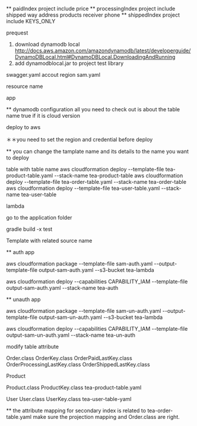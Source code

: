** paidIndex project include price
** processingIndex project include shipped way address  products receiver phone
** shippedIndex project include KEYS_ONLY


prequest 

1. download dynamodb local 
 http://docs.aws.amazon.com/amazondynamodb/latest/developerguide/DynamoDBLocal.html#DynamoDBLocal.DownloadingAndRunning
2. add dynamodblocal.jar to project test library

swagger.yaml
accout region
sam.yaml

resource name

app

** dynamodb configuration
all you need to check out is about the table name
true if it is cloud version


deploy to aws 

＊＊you need to set the region and credential before deploy 
 
** you can change the tamplate name and its details to the name you want to deploy

table with table name
aws cloudformation deploy --template-file tea-product-table.yaml --stack-name tea-product-table
aws cloudformation deploy --template-file tea-order-table.yaml --stack-name tea-order-table
aws cloudformation deploy --template-file tea-user-table.yaml --stack-name tea-user-table



lambda

go to the application folder

gradle build -x test 

Template with related source name

** auth app 

aws cloudformation package --template-file sam-auth.yaml --output-template-file output-sam-auth.yaml --s3-bucket tea-lambda

aws cloudformation deploy --capabilities CAPABILITY_IAM --template-file output-sam-auth.yaml --stack-name tea-auth

** unauth app

aws cloudformation package --template-file sam-un-auth.yaml --output-template-file output-sam-un-auth.yaml --s3-bucket tea-lambda

aws cloudformation deploy --capabilities CAPABILITY_IAM --template-file output-sam-un-auth.yaml --stack-name tea-un-auth



modify table attribute

Order.class OrderKey.class OrderPaidLastKey.class OrderProcessingLastKey.class OrderShippedLastKey.class 

Product

Product.class ProductKey.class
tea-product-table.yaml

User
User.class UserKey.class
tea-user-table-yaml

** the attribute mapping for secondary index is related to tea-order-table.yaml
make sure the projection mapping and Order.class are right.